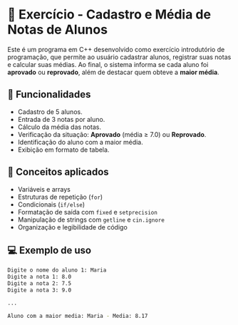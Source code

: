 # 📘 Exercício - Cadastro e Média de Notas de Alunos

Este é um programa em C++ desenvolvido como exercício introdutório de programação, que permite ao usuário cadastrar alunos, registrar suas notas e calcular suas médias. Ao final, o sistema informa se cada aluno foi **aprovado** ou **reprovado**, além de destacar quem obteve a **maior média**.

## 🚀 Funcionalidades

- Cadastro de 5 alunos.
- Entrada de 3 notas por aluno.
- Cálculo da média das notas.
- Verificação da situação: **Aprovado** (média ≥ 7.0) ou **Reprovado**.
- Identificação do aluno com a maior média.
- Exibição em formato de tabela.

## 🧠 Conceitos aplicados

- Variáveis e arrays
- Estruturas de repetição (`for`)
- Condicionais (`if/else`)
- Formatação de saída com `fixed` e `setprecision`
- Manipulação de strings com `getline` e `cin.ignore`
- Organização e legibilidade de código

## 💻 Exemplo de uso

```bash
Digite o nome do aluno 1: Maria
Digite a nota 1: 8.0
Digite a nota 2: 7.5
Digite a nota 3: 9.0

...

Aluno com a maior media: Maria - Media: 8.17
